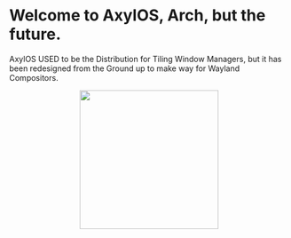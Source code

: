 # Welcome to AxylOS, Arch, but the future.

AxylOS USED to be the Distribution for Tiling Window Managers, but it has been redesigned from the Ground up to make way for Wayland Compositors.

<p align="center">
<a href="https://axyl.org" target="_blank"><img src="https://raw.githubusercontent.com/axyl-os/axyl-artworks/main/hyprland-logo.gif)" width="250px" height="auto"/></a>
</p>
